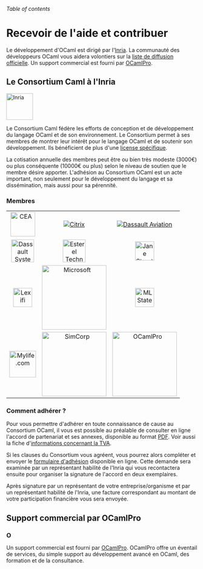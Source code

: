 <!-- ((! set title Recevoir de l'aide et contribuer !)) ((! set community !)) -->

*Table of contents*

# Recevoir de l'aide et contribuer
Le développement d'OCaml est dirigé par
l'[Inria](http://caml.inria.fr/). La communauté des développeurs OCaml
vous aidera volontiers sur la [liste de diffusion
officielle](mailing_lists.fr.html). Un support commercial est fourni par
[OCamlPro](#ocamlpro).

## Le Consortium Caml à l'Inria

<img src="/img/inria.png" alt="Inria" style="height: 70px">

Le Consortium Caml fédère les efforts de conception et de développement
du langage OCaml et de son environnement. Le Consortium permet à ses
membres de montrer leur intérêt pour le langage OCaml et de soutenir son
développement. Ils bénéficient de plus d'une [license
spécifique](/docs/consortium-license.fr.html).

La cotisation annuelle des membres peut être ou bien très modeste
(3000€) ou plus conséquente (10000€ ou plus) selon le niveau de soutien
que le membre désire apporter. L'adhésion au Consortium OCaml est un
acte important, non seulement pour le développement du langage et sa
dissémination, mais aussi pour sa pérennité.

###  Membres

<table style="width: 100%">
<tbody>
<tr style="height: 70px">
<td align="center"><a href="http://www.cea.fr"><img src="/img/users/cea.png" alt="CEA" style="height: 65px" /></a></td>
<td align="center"><a href="http://www.citrix.com"><img src="/img/users/citrix.png" alt="Citrix" /></a></td>
<td align="center"><a href="http://www.dassault-aviation.com"><img src="/img/users/dassault-aviation.png" alt="Dassault Aviation" /></a></td>
</tr>
<tr style="height: 70px">
<td align="center"><a href="http://www.3ds.com"><img src="/img/users/dassault.png" alt="Dassault System" style="height: 60px" /></a></td>
<td align="center"><a href="http://www.esterel-technologies.com"><img src="/img/users/esterel.jpg" alt="Esterel Technologies" style="height: 60px" /></a></td>
<td align="center"><a href="http://janestreet.com/"><img src="/img/users/jane-street.jpg" alt="Jane Street" style="height: 50px" /></a></td>
</tr>
<tr style="height: 70px">
<td align="center"><a href="http://www.lexifi.com"><img src="/img/users/lexifi.png" alt="Lexifi" style="height: 50px" /></a></td>
<td align="center"><a href="http://www.microsoft.com"><img
  src="/img/users/microsoft.png" alt="Microsoft"
  style="width: 170px" /></a></td>
<td align="center"><a href="http://www.mlstate.com"><img
  src="/img/users/mlstate.jpg" alt="MLState" style="height: 50px" /></a></td>
</tr>
<tr style="height: 70px">
<td align="center"><a href="http://www.mylife.com"><img
  src="/img/users/mylife.jpg" alt="Mylife.com" style="height: 70px" /></a></td>
<td align="center"><a href="http://www.simcorp.com"><img
  src="/img/users/simcorp.png" alt="SimCorp"
  style="width: 170px" /></a></td>
<td align="center"><a href="http://www.ocamlpro.com"><img
  src="/img/users/ocamlpro.png" alt="OCamlPro"
  style="width: 170px" /></a></td>
</tr>
</tbody>
</table>


###  Comment adhérer ?
Pour vous permettre d'adhérer en toute connaissance de cause au
Consortium OCaml, il vous est possible au préalable de consulter en
ligne l'accord de partenariat et ses annexes, disponible au format
[PDF](http://caml.inria.fr/consortium/agreement.fr.pdf). Voir aussi la
fiche d'[informations concernant la
TVA](http://caml.inria.fr/consortium/vat.fr.html).

Si les clauses du Consortium vous agréent, vous pourrez alors compléter
et envoyer le [formulaire
d&#39;adhésion](http://caml.inria.fr/consortium/form.fr.html) disponible en
ligne. Cette demande sera examinée par un représentant habilité de
l'Inria qui vous recontactera ensuite pour organiser la signature de
l'accord en deux exemplaires.

Après signature par un représentant de votre entreprise/organisme et par
un représentant habilité de l'Inria, une facture correspondant au
montant de votre participation financière vous sera envoyée.

## Support commercial par OCamlPro

### <img src="/img/ocamlpro.png" alt="OCamlPro" style="height: 2ex; vertical-align: text-bottom" />

Un support commercial est fourni par
[OCamlPro](http://www.ocamlpro.com/). OCamlPro offre un éventail de
services, du simple support au développement avancé en OCaml, des
formation et de la consultance.


